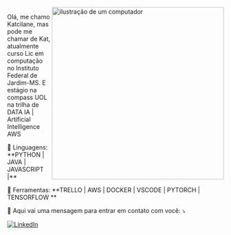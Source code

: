 <img src="https://raw.githubusercontent.com/MicaelliMedeiros/micaellimedeiros/master/image/computer-illustration.png" alt="ilustração de um computador" min-width="400px" max-width="400px" width="400px" align="right">

<p align="left"> 
  Olá, me chamo Katcilane, mas pode me chamar de Kat, atualmente curso Lic em computação no Instituto Federal de Jardim-MS. E estágio na compass UOL na trilha de DATA IA | Artificial Intelligence AWS
</p>

<p align="left">
  🦄 Linguagens: **PYTHON | JAVA | JAVASCRIPT |**
</p>

<p align="left">
  💼 Ferramentas: **TRELLO | AWS | DOCKER | VSCODE | PYTORCH | TENSORFLOW **
</p>

<p align="left">
  💌 Aqui vai uma mensagem para entrar em contato com você: ⤵️
</p>

<p align="left">
  <a href="#" title="LinkedIn">
  <img src="https://img.shields.io/badge/-Linkedin-0e76a8?style=flat-square&logo=Linkedin&logoColor=white&link=[LINK-DO-SEU-LINKEDIN](https://www.linkedin.com/in/katcilane-silva-de-souza-2018a2127/)" alt="LinkedIn"/></a>
  
